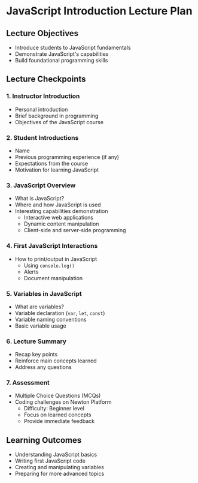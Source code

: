 # JavaScript Introduction Lecture Plan

## Lecture Objectives
- Introduce students to JavaScript fundamentals
- Demonstrate JavaScript's capabilities
- Build foundational programming skills

## Lecture Checkpoints

### 1. Instructor Introduction
- Personal introduction
- Brief background in programming
- Objectives of the JavaScript course

### 2. Student Introductions
- Name
- Previous programming experience (if any)
- Expectations from the course
- Motivation for learning JavaScript

### 3. JavaScript Overview
- What is JavaScript?
- Where and how JavaScript is used
- Interesting capabilities demonstration
  - Interactive web applications
  - Dynamic content manipulation
  - Client-side and server-side programming

### 4. First JavaScript Interactions
- How to print/output in JavaScript
  - Using `console.log()`
  - Alerts
  - Document manipulation

### 5. Variables in JavaScript
- What are variables?
- Variable declaration (`var`, `let`, `const`)
- Variable naming conventions
- Basic variable usage

### 6. Lecture Summary
- Recap key points
- Reinforce main concepts learned
- Address any questions

### 7. Assessment
- Multiple Choice Questions (MCQs)
- Coding challenges on Newton Platform
  - Difficulty: Beginner level
  - Focus on learned concepts
  - Provide immediate feedback

## Learning Outcomes
- Understanding JavaScript basics
- Writing first JavaScript code
- Creating and manipulating variables
- Preparing for more advanced topics

